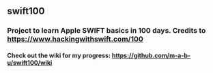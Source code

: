 ## swift100

### Project to learn Apple SWIFT basics in 100 days. Credits to https://www.hackingwithswift.com/100

#### Check out the wiki for my progress: https://github.com/m-a-b-u/swift100/wiki
